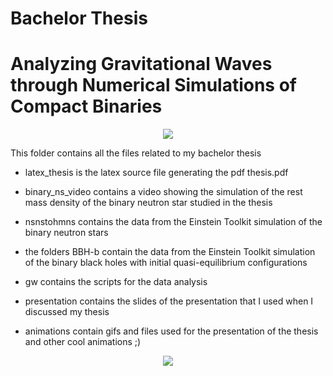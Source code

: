# Bachelor Thesis
# Analyzing Gravitational Waves through Numerical Simulations of Compact Binaries
<p align="center"><img src="https://github.com/lorenzsp/Bachelor-Thesis/blob/master/animations/bbh-b3.gif"></p>
This folder contains all the files related to my bachelor thesis

- latex_thesis is the latex source file generating the pdf thesis.pdf

- binary_ns_video contains a video showing the simulation of the rest mass density of the binary neutron star studied in the thesis

- nsnstohmns contains the data from the Einstein Toolkit simulation of the binary neutron stars

- the folders BBH-b contain the data from the Einstein Toolkit simulation of the binary black holes with initial quasi-equilibrium configurations

- gw contains the scripts for the data analysis

- presentation contains the slides of the presentation that I used when I discussed my thesis

- animations contain gifs and files used for the presentation of the thesis and other cool animations ;)

<p align="center"><img src="https://github.com/lorenzsp/Bachelor-Thesis/blob/master/animations/gw_travelling.gif"></p>



